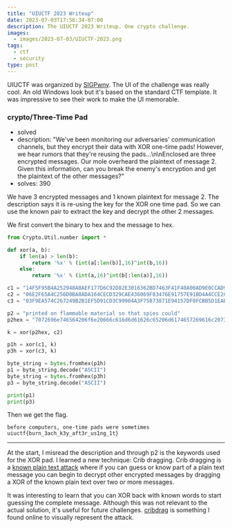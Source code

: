 ```yaml
---
title: "UIUCTF 2023 Writeup"
date: 2023-07-03T17:56:34-07:00
description: The UIUCTF 2023 Writeup. One crypto challenge. 
images:
  - images/2023-07-03/UIUCTF-2023.png
tags:
  - ctf
  - security
type: post
---
```



UIUCTF was organized by [SIGPwny](https://2023.uiuc.tf/). The UI of the challenge was really cool. An old Windows look but it's based on the standard CTF template. It was impressive to see their work to make the UI memorable.


### crypto/Three-Time Pad

* solved
* description: "We've been monitoring our adversaries' communication channels, but they encrypt their data with XOR one-time pads! However, we hear rumors that they're reusing the pads...\n\nEnclosed are three encrypted messages. Our mole overheard the plaintext of message 2. Given this information, can you break the enemy's encryption and get the plaintext of the other messages?"
* solves: 390


We have 3 encrypted messages and 1 known plaintext for message 2. The description says it is re-using the key for the XOR one time pad. So we can use the known pair to extract the key and decrypt the other 2 messages.

We first convert the binary to hex and the message to hex. 

```python
from Crypto.Util.number import *

def xor(a, b):
    if len(a) > len(b):
        return '%x' % (int(a[:len(b)],16)^int(b,16))
    else:
        return '%x' % (int(a,16)^int(b[:len(a)],16))

c1 = "14F5F95B4A252948A8AEF177D6C92D82E3016362BD7463F41F40A00AD9E0CCAD911B959EF8DFAD5F1CC4481ECB64"
c2 = "06E2F65A4C256D0BA8ADA164CECD329CAE436069F83476E91757E91BD4A4CCE2C60A8F9AAC8CB14210D55253CD787C0F6A"
c3 = "03F9EA574C267249B2B1EF5D91CD3C99904A3F75873871E94157DF0FCBB5D1EAB94F9386"

p2 = "printed on flammable material so that spies could"
p2hex = "7072696e746564206f6e20666c616d6d61626c65206d6174657269616c20736f207468617420737069657320636f756c64"

k = xor(p2hex, c2)

p1h = xor(c1, k)
p3h = xor(c3, k)

byte_string = bytes.fromhex(p1h)
p1 = byte_string.decode("ASCII")
byte_string = bytes.fromhex(p3h)
p3 = byte_string.decode("ASCII")

print(p1)
print(p3)
```

Then we get the flag.
```
before computers, one-time pads were sometimes
uiuctf{burn_3ach_k3y_aft3r_us1ng_1t}
```

---

At the start, I misread the description and through p2 is the keywords used for the XOR pad. I learned a new technique: Crib dragging. Crib dragging is a [known plain text attack](https://en.wikipedia.org/wiki/Known-plaintext_attack) where if you can guess or know part of a plain text message you can begin to decrypt other encrypted messages by dragging a XOR of the known plain text over two or more messages.

It was interesting to learn that you can XOR back with known words to start guessing the complete message. Although this was not relevant to the actual solution, it's useful for future challenges. [cribdrag](http://cribdrag.com/) is something I found online to visually represent the attack.
